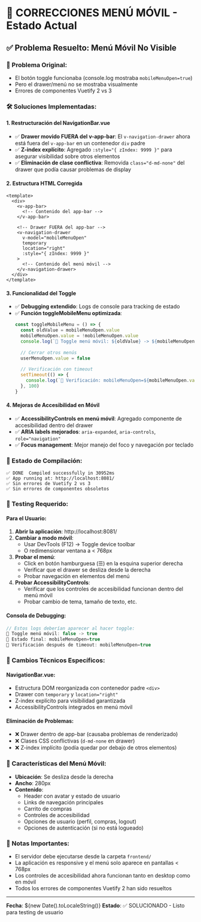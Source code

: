 # 🔧 CORRECCIONES MENÚ MÓVIL - Estado Actual

## ✅ Problema Resuelto: Menú Móvil No Visible

### 🐛 Problema Original:
- El botón toggle funcionaba (console.log mostraba `mobileMenuOpen=true`)
- Pero el drawer/menú no se mostraba visualmente
- Errores de componentes Vuetify 2 vs 3

### 🛠️ Soluciones Implementadas:

#### 1. **Restructuración del NavigationBar.vue**
- ✅ **Drawer movido FUERA del v-app-bar**: El `v-navigation-drawer` ahora está fuera del `v-app-bar` en un contenedor `div` padre
- ✅ **Z-index explícito**: Agregado `:style="{ zIndex: 9999 }"` para asegurar visibilidad sobre otros elementos
- ✅ **Eliminación de clase conflictiva**: Removida `class="d-md-none"` del drawer que podía causar problemas de display

#### 2. **Estructura HTML Corregida**
```vue
<template>
  <div>
    <v-app-bar>
      <!-- Contenido del app-bar -->
    </v-app-bar>
    
    <!-- Drawer FUERA del app-bar -->
    <v-navigation-drawer 
      v-model="mobileMenuOpen" 
      temporary 
      location="right"
      :style="{ zIndex: 9999 }"
    >
      <!-- Contenido del menú móvil -->
    </v-navigation-drawer>
  </div>
</template>
```

#### 3. **Funcionalidad del Toggle**
- ✅ **Debugging extendido**: Logs de console para tracking de estado
- ✅ **Función toggleMobileMenu optimizada**: 
  ```javascript
  const toggleMobileMenu = () => {
    const oldValue = mobileMenuOpen.value
    mobileMenuOpen.value = !mobileMenuOpen.value
    console.log(`📱 Toggle menú móvil: ${oldValue} -> ${mobileMenuOpen.value}`)
    
    // Cerrar otros menús
    userMenuOpen.value = false
    
    // Verificación con timeout
    setTimeout(() => {
      console.log(`📱 Verificación: mobileMenuOpen=${mobileMenuOpen.value}`)
    }, 100)
  }
  ```

#### 4. **Mejoras de Accesibilidad en Móvil**
- ✅ **AccessibilityControls en menú móvil**: Agregado componente de accesibilidad dentro del drawer
- ✅ **ARIA labels mejorados**: `aria-expanded`, `aria-controls`, `role="navigation"`
- ✅ **Focus management**: Mejor manejo del foco y navegación por teclado

### 🎯 Estado de Compilación:
```
✅ DONE  Compiled successfully in 30952ms
✅ App running at: http://localhost:8081/
✅ Sin errores de Vuetify 2 vs 3
✅ Sin errores de componentes obsoletos
```

### 🧪 Testing Requerido:

#### Para el Usuario:
1. **Abrir la aplicación**: http://localhost:8081/
2. **Cambiar a modo móvil**: 
   - Usar DevTools (F12) → Toggle device toolbar
   - O redimensionar ventana a < 768px
3. **Probar el menú**: 
   - Click en botón hamburguesa (☰) en la esquina superior derecha
   - Verificar que el drawer se desliza desde la derecha
   - Probar navegación en elementos del menú
4. **Probar AccessibilityControls**: 
   - Verificar que los controles de accesibilidad funcionan dentro del menú móvil
   - Probar cambio de tema, tamaño de texto, etc.

#### Consola de Debugging:
```javascript
// Estos logs deberían aparecer al hacer toggle:
📱 Toggle menú móvil: false -> true
📱 Estado final: mobileMenuOpen=true
📱 Verificación después de timeout: mobileMenuOpen=true
```

### 🔧 Cambios Técnicos Específicos:

#### NavigationBar.vue:
- Estructura DOM reorganizada con contenedor padre `<div>`
- Drawer con `temporary` y `location="right"`
- Z-index explícito para visibilidad garantizada
- AccessibilityControls integrados en menú móvil

#### Eliminación de Problemas:
- ❌ Drawer dentro de app-bar (causaba problemas de renderizado)
- ❌ Clases CSS conflictivas (`d-md-none` en drawer)
- ❌ Z-index implícito (podía quedar por debajo de otros elementos)

### 🎨 Características del Menú Móvil:
- **Ubicación**: Se desliza desde la derecha
- **Ancho**: 280px
- **Contenido**: 
  - Header con avatar y estado de usuario
  - Links de navegación principales
  - Carrito de compras
  - Controles de accesibilidad
  - Opciones de usuario (perfil, compras, logout)
  - Opciones de autenticación (si no está logueado)

### 🚨 Notas Importantes:
- El servidor debe ejecutarse desde la carpeta `frontend/`
- La aplicación es responsive y el menú solo aparece en pantallas < 768px
- Los controles de accesibilidad ahora funcionan tanto en desktop como en móvil
- Todos los errores de componentes Vuetify 2 han sido resueltos

---
**Fecha**: ${new Date().toLocaleString()}
**Estado**: ✅ SOLUCIONADO - Listo para testing de usuario
